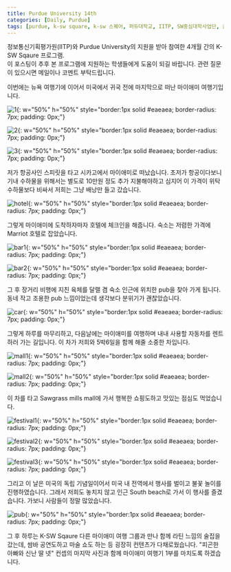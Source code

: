 ```yaml
---
title: Purdue University 14th
categories: [Daily, Purdue]
tags: [purdue, k-sw square, k-sw 스퀘어, 퍼듀대학교, IITP, SW중심대학사업단, 글로벌 교육]
---
```


정보통신기획평가원(IITP)와 Purdue University의 지원을 받아 참여한 4개월 간의 K-SW Sqaure 프로그램.  
이 포스팅이 추후 본 프로그램에 지원하는 학생들에게 도움이 되길 바랍니다. 관련 질문이 있으시면 메일이나 코멘트 부탁드립니다. 

이번에는 뉴욕 여행기에 이어서 미국에서 귀국 전에 마지막으로 떠난 마이애미 여행기입니다.

![1](/assets/img/14th_week/1.jpeg){: w="50%" h="50%" style="border:1px solid #eaeaea; border-radius: 7px; padding: 0px;"}

![2](/assets/img/14th_week/2.JPG){: w="50%" h="50%" style="border:1px solid #eaeaea; border-radius: 7px; padding: 0px;"}

![3](/assets/img/14th_week/3.jpeg){: w="50%" h="50%" style="border:1px solid #eaeaea; border-radius: 7px; padding: 0px;"}

저가 항공사인 스피릿을 타고 시카고에서 마이애미로 떠났습니다. 초저가 항공이다보니 기내 수하물을 위해서는 별도로 10만원 정도 추가 지불해야하고 심지어 이 가격이 위탁 수하물보다 비싸서 저희는 그냥 배낭만 들고 갔습니다.

![hotel](/assets/img/14th_week/hotel.jpeg){: w="50%" h="50%" style="border:1px solid #eaeaea; border-radius: 7px; padding: 0px;"}

그렇게 마이애미에 도착하자마자 호텔에 체크인을 해줍니다. 숙소는 저렴한 가격에 Marriot 호텔로 잡았습니다.

![bar1](/assets/img/14th_week/bar1.jpeg){: w="50%" h="50%" style="border:1px solid #eaeaea; border-radius: 7px; padding: 0px;"}

![bar2](/assets/img/14th_week/bar2.jpeg){: w="50%" h="50%" style="border:1px solid #eaeaea; border-radius: 7px; padding: 0px;"}

그 후 장거리 비행에 지친 육체를 달랠 겸 숙소 인근에 위치한 pub을 찾아 가게 됩니다. 동네 작고 조용한 pub 느낌이었는데 생각보다 분위기가 괜찮았습니다.

![car](/assets/img/14th_week/car.jpeg){: w="50%" h="50%" style="border:1px solid #eaeaea; border-radius: 7px; padding: 0px;"}

그렇게 하루를 마무리하고, 다음날에는 마이애미를 여행하며 내내 사용할 자동차를 렌트하러 가는 길입니다. 이 차가 저희와 5박6일을 함께 해줄 소중한 차입니다.

![mall1](/assets/img/14th_week/mall1.jpeg){: w="50%" h="50%" style="border:1px solid #eaeaea; border-radius: 7px; padding: 0px;"}

![mall2](/assets/img/14th_week/mall2.jpeg){: w="50%" h="50%" style="border:1px solid #eaeaea; border-radius: 7px; padding: 0px;"}

이 차를 타고 Sawgrass mills mall에 가서 행복한 쇼핑도하고 맛있는 점심도 먹었습니다.

![festival1](/assets/img/14th_week/festival1.jpeg){: w="50%" h="50%" style="border:1px solid #eaeaea; border-radius: 7px; padding: 0px;"}

![festival2](/assets/img/14th_week/festival2.jpeg){: w="50%" h="50%" style="border:1px solid #eaeaea; border-radius: 7px; padding: 0px;"}

![festival3](/assets/img/14th_week/festival3.jpeg){: w="50%" h="50%" style="border:1px solid #eaeaea; border-radius: 7px; padding: 0px;"}

그리고 이 날은 미국의 독립 기념일이어서 미국 내 전역에서 행사를 벌이고 불꽃 놀이를 진행하였습니다. 그래서 저희도 놓치지 않고 인근 South beach로 가서 이 행사를 즐겼습니다. 가보니 사람들이 정말 많았습니다.

![pub](/assets/img/14th_week/pub.JPG){: w="50%" h="50%" style="border:1px solid #eaeaea; border-radius: 7px; padding: 0px;"}

그 후 하루는 K-SW Sqaure 다른 마이애미 여행 그룹과 만나 함께 라틴 느낌의 술집을 갔는데, 쌈바 공연도하고 마술 쇼도 하는 등 굉장히 컨텐츠가 다채로웠습니다. "피곤한 아빠와 신난 딸 넷" 컨셉의 마지막 사진과 함께 마이애미 여행기 1부를 마치도록 하겠습니다.

